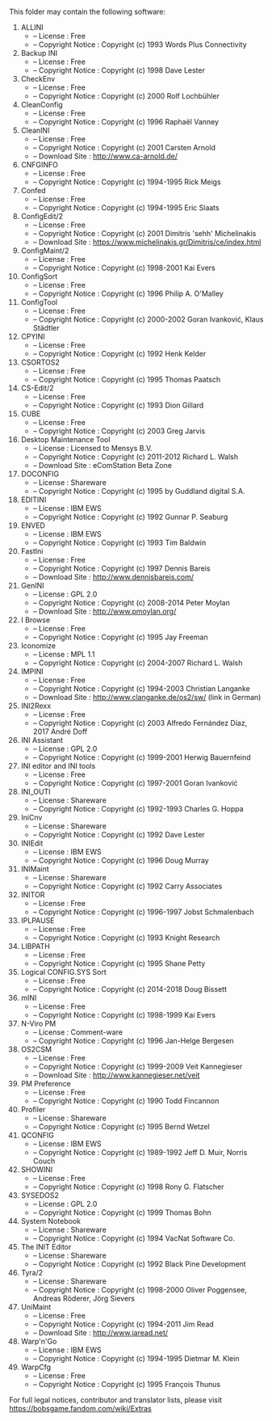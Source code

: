 ﻿This folder may contain the following software:

1. ALLINI
   - – License : Free
   - – Copyright Notice : Copyright (c) 1993 Words Plus Connectivity
2. Backup INI
   - – License : Free
   - – Copyright Notice : Copyright (c) 1998 Dave Lester
3. CheckEnv
   - – License : Free
   - – Copyright Notice : Copyright (c) 2000 Rolf Lochbühler
4. CleanConfig
   - – License : Free
   - – Copyright Notice : Copyright (c) 1996 Raphaël Vanney
5. CleanINI
   - – License : Free
   - – Copyright Notice : Copyright (c) 2001 Carsten Arnold
   - – Download Site : http://www.ca-arnold.de/
6. CNFGINFO
   - – License : Free
   - – Copyright Notice : Copyright (c) 1994-1995 Rick Meigs
7. Confed
   - – License : Free
   - – Copyright Notice : Copyright (c) 1994-1995 Eric Slaats
8. ConfigEdit/2
   - – License : Free
   - – Copyright Notice : Copyright (c) 2001 Dimitris 'sehh' Michelinakis
   - – Download Site : https://www.michelinakis.gr/Dimitris/ce/index.html
9. ConfigMaint/2
   - – License : Free
   - – Copyright Notice : Copyright (c) 1998-2001 Kai Evers
10. ConfigSort
    - – License : Free
    - – Copyright Notice : Copyright (c) 1996 Philip A. O'Malley
11. ConfigTool
    - – License : Free
    - – Copyright Notice : Copyright (c) 2000-2002 Goran Ivanković, Klaus Städtler
12. CPYINI
    - – License : Free
    - – Copyright Notice : Copyright (c) 1992 Henk Kelder
13. CSORTOS2
    - – License : Free
    - – Copyright Notice : Copyright (c) 1995 Thomas Paatsch
14. CS-Edit/2
    - – License : Free
    - – Copyright Notice : Copyright (c) 1993 Dion Gillard
15. CUBE
    - – License : Free
    - – Copyright Notice : Copyright (c) 2003 Greg Jarvis
16. Desktop Maintenance Tool
    - – License : Licensed to Mensys B.V.
    - – Copyright Notice : Copyright (c) 2011-2012 Richard L. Walsh
    - – Download Site : eComStation Beta Zone
17. DOCONFIG
    - – License : Shareware
    - – Copyright Notice : Copyright (c) 1995 by Guddland digital S.A.
18. EDITINI
    - – License : IBM EWS
    - – Copyright Notice : Copyright (c) 1992 Gunnar P. Seaburg
19. ENVED
    - – License : IBM EWS
    - – Copyright Notice : Copyright (c) 1993 Tim Baldwin
20. FastIni
    - – License : Free
    - – Copyright Notice : Copyright (c) 1997 Dennis Bareis
    - – Download Site : http://www.dennisbareis.com/
21. GenINI
    - – License : GPL 2.0
    - – Copyright Notice : Copyright (c) 2008-2014 Peter Moylan
    - – Download Site : http://www.pmoylan.org/
22. I Browse
    - – License : Free
    - – Copyright Notice : Copyright (c) 1995 Jay Freeman
23. Iconomize
    - – License : MPL 1.1
    - – Copyright Notice : Copyright (c) 2004-2007 Richard L. Walsh
24. IMPINI
    - – License : Free
    - – Copyright Notice : Copyright (c) 1994-2003 Christian Langanke
    - – Download Site : http://www.clanganke.de/os2/sw/ (link in German)
25. INI2Rexx
    - – License : Free
    - – Copyright Notice : Copyright (c) 2003 Alfredo Fernández Díaz, 2017 André Doff
26. INI Assistant
    - – License : GPL 2.0
    - – Copyright Notice : Copyright (c) 1999-2001 Herwig Bauernfeind
27. INI editor and INI tools
    - – License : Free
    - – Copyright Notice : Copyright (c) 1997-2001 Goran Ivanković
28. INI_OUTI
    - – License : Shareware
    - – Copyright Notice : Copyright (c) 1992-1993 Charles G. Hoppa
29. IniCnv
    - – License : Shareware
    - – Copyright Notice : Copyright (c) 1992 Dave Lester
30. INIEdit
    - – License : IBM EWS
    - – Copyright Notice : Copyright (c) 1996 Doug Murray
31. INIMaint
    - – License : Shareware
    - – Copyright Notice : Copyright (c) 1992 Carry Associates
32. INITOR
    - – License : Free
    - – Copyright Notice : Copyright (c) 1996-1997 Jobst Schmalenbach
33. IPLPAUSE
    - – License : Free
    - – Copyright Notice : Copyright (c) 1993 Knight Research
34. LIBPATH
    - – License : Free
    - – Copyright Notice : Copyright (c) 1995 Shane Petty
35. Logical CONFIG.SYS Sort
    - – License : Free
    - – Copyright Notice : Copyright (c) 2014-2018 Doug Bissett
36. mINI
    - – License : Free
    - – Copyright Notice : Copyright (c) 1998-1999 Kai Evers
37. N-Viro PM
    - – License : Comment-ware
    - – Copyright Notice : Copyright (c) 1996 Jan-Helge Bergesen
38. OS2CSM
    - – License : Free
    - – Copyright Notice : Copyright (c) 1999-2009 Veit Kannegieser
    - – Download Site : http://www.kannegieser.net/veit
39. PM Preference
    - – License : Free
    - – Copyright Notice : Copyright (c) 1990 Todd Fincannon
40. Profiler
    - – License : Shareware
    - – Copyright Notice : Copyright (c) 1995 Bernd Wetzel
41. QCONFIG
    - – License : IBM EWS
    - – Copyright Notice : Copyright (c) 1989-1992 Jeff D. Muir, Norris Couch
42. SHOWINI
    - – License : Free
    - – Copyright Notice : Copyright (c) 1998 Rony G. Flatscher
43. SYSEDOS2
    - – License : GPL 2.0
    - – Copyright Notice : Copyright (c) 1999 Thomas Bohn
44. System Notebook
    - – License : Shareware
    - – Copyright Notice : Copyright (c) 1994 VacNat Software Co.
45. The INIT Editor
    - – License : Shareware
    - – Copyright Notice : Copyright (c) 1992 Black Pine Development
46. Tyra/2
    - – License : Shareware
    - – Copyright Notice : Copyright (c) 1998-2000 Oliver Poggensee, Andreas Röderer, Jörg Sievers
47. UniMaint
    - – License : Free
    - – Copyright Notice : Copyright (c) 1994-2011 Jim Read
    - – Download Site : http://www.jaread.net/
48. Warp'n'Go
    - – License : IBM EWS
    - – Copyright Notice : Copyright (c) 1994-1995 Dietmar M. Klein
49. WarpCfg
    - – License : Free
    - – Copyright Notice : Copyright (c) 1995 François Thunus

For full legal notices, contributor and translator lists, please visit https://bobsgame.fandom.com/wiki/Extras
